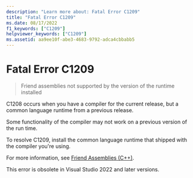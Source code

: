 ```yaml
---
description: "Learn more about: Fatal Error C1209"
title: "Fatal Error C1209"
ms.date: 08/17/2022
f1_keywords: ["C1209"]
helpviewer_keywords: ["C1209"]
ms.assetid: aa9ee10f-abe3-4683-9792-adca4cbbabb5
---
```

# Fatal Error C1209

> Friend assemblies not supported by the version of the runtime installed

C1208 occurs when you have a compiler for the current release, but a common language runtime from a previous release.

Some functionality of the compiler may not work on a previous version of the run time.

To resolve C1209, install the common language runtime that shipped with the compiler you're using.

For more information, see [Friend Assemblies (C++)](../../dotnet/friend-assemblies-cpp.md).

This error is obsolete in Visual Studio 2022 and later versions.
